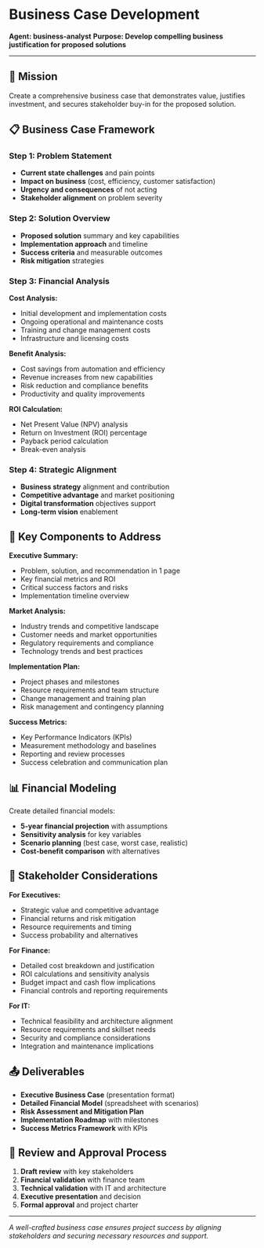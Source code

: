 # Business Case Development

**Agent: business-analyst**
**Purpose: Develop compelling business justification for proposed solutions**

---

## 🎯 Mission

Create a comprehensive business case that demonstrates value, justifies investment, and secures stakeholder buy-in for the proposed solution.

## 📋 Business Case Framework

### Step 1: Problem Statement
- **Current state challenges** and pain points
- **Impact on business** (cost, efficiency, customer satisfaction)
- **Urgency and consequences** of not acting
- **Stakeholder alignment** on problem severity

### Step 2: Solution Overview
- **Proposed solution** summary and key capabilities
- **Implementation approach** and timeline
- **Success criteria** and measurable outcomes
- **Risk mitigation** strategies

### Step 3: Financial Analysis

**Cost Analysis:**
- Initial development and implementation costs
- Ongoing operational and maintenance costs  
- Training and change management costs
- Infrastructure and licensing costs

**Benefit Analysis:**
- Cost savings from automation and efficiency
- Revenue increases from new capabilities
- Risk reduction and compliance benefits
- Productivity and quality improvements

**ROI Calculation:**
- Net Present Value (NPV) analysis
- Return on Investment (ROI) percentage
- Payback period calculation
- Break-even analysis

### Step 4: Strategic Alignment
- **Business strategy** alignment and contribution
- **Competitive advantage** and market positioning
- **Digital transformation** objectives support
- **Long-term vision** enablement

## 💼 Key Components to Address

**Executive Summary:**
- Problem, solution, and recommendation in 1 page
- Key financial metrics and ROI
- Critical success factors and risks
- Implementation timeline overview

**Market Analysis:**
- Industry trends and competitive landscape
- Customer needs and market opportunities
- Regulatory requirements and compliance
- Technology trends and best practices

**Implementation Plan:**
- Project phases and milestones
- Resource requirements and team structure
- Change management and training plan
- Risk management and contingency planning

**Success Metrics:**
- Key Performance Indicators (KPIs)
- Measurement methodology and baselines
- Reporting and review processes
- Success celebration and communication plan

## 📊 Financial Modeling

Create detailed financial models:
- **5-year financial projection** with assumptions
- **Sensitivity analysis** for key variables
- **Scenario planning** (best case, worst case, realistic)
- **Cost-benefit comparison** with alternatives

## 🎯 Stakeholder Considerations

**For Executives:**
- Strategic value and competitive advantage
- Financial returns and risk mitigation
- Resource requirements and timing
- Success probability and alternatives

**For Finance:**
- Detailed cost breakdown and justification
- ROI calculations and sensitivity analysis
- Budget impact and cash flow implications
- Financial controls and reporting requirements

**For IT:**
- Technical feasibility and architecture alignment
- Resource requirements and skillset needs
- Security and compliance considerations
- Integration and maintenance implications

## 📤 Deliverables

- **Executive Business Case** (presentation format)
- **Detailed Financial Model** (spreadsheet with scenarios)
- **Risk Assessment and Mitigation Plan**
- **Implementation Roadmap** with milestones
- **Success Metrics Framework** with KPIs

## 🤝 Review and Approval Process

1. **Draft review** with key stakeholders
2. **Financial validation** with finance team
3. **Technical validation** with IT and architecture
4. **Executive presentation** and decision
5. **Formal approval** and project charter

---
*A well-crafted business case ensures project success by aligning stakeholders and securing necessary resources and support.*